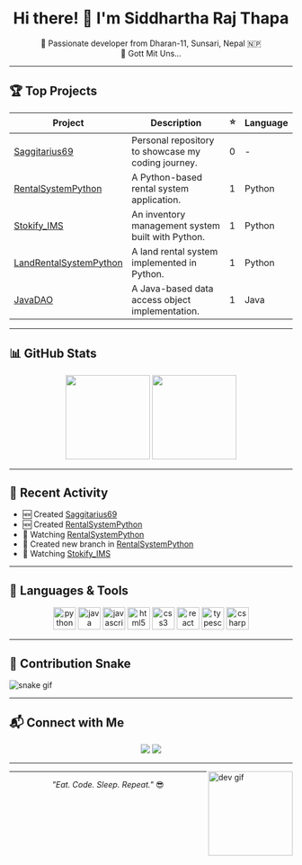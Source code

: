 <h1 align="center">Hi there! 👋 I'm Siddhartha Raj Thapa</h1>

<p align="center">
  🚀 Passionate developer from Dharan-11, Sunsari, Nepal 🇳🇵 <br/>
  🧠 Gott Mit Uns...
</p>

---

## 🏆 Top Projects

| Project | Description | ⭐ | Language |
|--------|-------------|----|----------|
| [Saggitarius69](https://github.com/Saggitarius69/Saggitarius69) | Personal repository to showcase my coding journey. | 0 | - |
| [RentalSystemPython](https://github.com/Saggitarius69/RentalSystemPython) | A Python-based rental system application. | 1 | Python |
| [Stokify_IMS](https://github.com/Saggitarius69/Stokify_IMS) | An inventory management system built with Python. | 1 | Python |
| [LandRentalSystemPython](https://github.com/Saggitarius69/LandRentalSystemPython) | A land rental system implemented in Python. | 1 | Python |
| [JavaDAO](https://github.com/Saggitarius69/JavaDAO) | A Java-based data access object implementation. | 1 | Java |

---

## 📊 GitHub Stats

<p align="center">
  <img src="https://github-readme-stats.vercel.app/api?username=Saggitarius69&show_icons=true&theme=radical&include_all_commits=true&count_private=true" height="150" />
  <img src="https://github-readme-stats.vercel.app/api/top-langs/?username=Saggitarius69&layout=compact&theme=radical&langs_count=6" height="150" />
</p>

---

## 📌 Recent Activity

- 🆕 Created [Saggitarius69](https://github.com/Saggitarius69/Saggitarius69)
- 🆕 Created [RentalSystemPython](https://github.com/Saggitarius69/RentalSystemPython)
- 👀 Watching [RentalSystemPython](https://github.com/Saggitarius69/RentalSystemPython)
- 🌱 Created new branch in [RentalSystemPython](https://github.com/Saggitarius69/RentalSystemPython)
- 👀 Watching [Stokify_IMS](https://github.com/Saggitarius69/Stokify_IMS)

---

## 🧠 Languages & Tools

<div align="center">
  <img src="https://cdn.jsdelivr.net/gh/devicons/devicon/icons/python/python-original.svg" height="40" alt="python" />
  <img src="https://cdn.jsdelivr.net/gh/devicons/devicon/icons/java/java-original.svg" height="40" alt="java" />
  <img src="https://cdn.jsdelivr.net/gh/devicons/devicon/icons/javascript/javascript-original.svg" height="40" alt="javascript" />
  <img src="https://cdn.jsdelivr.net/gh/devicons/devicon/icons/html5/html5-original.svg" height="40" alt="html5" />
  <img src="https://cdn.jsdelivr.net/gh/devicons/devicon/icons/css3/css3-original.svg" height="40" alt="css3" />
  <img src="https://cdn.jsdelivr.net/gh/devicons/devicon/icons/react/react-original.svg" height="40" alt="react" />
  <img src="https://cdn.jsdelivr.net/gh/devicons/devicon/icons/typescript/typescript-original.svg" height="40" alt="typescript" />
  <img src="https://cdn.jsdelivr.net/gh/devicons/devicon/icons/csharp/csharp-original.svg" height="40" alt="csharp" />
</div>

---

## 🐍 Contribution Snake

![snake gif](https://raw.githubusercontent.com/Saggitarius69/Saggitarius69/output/github-contribution-grid-snake.svg)

---

## 📬 Connect with Me

<p align="center">
  <a href="mailto:siddhartharajthapa@gmail.com"><img src="https://img.shields.io/badge/Email-D14836?style=for-the-badge&logo=gmail&logoColor=white"/></a>
  <a href="https://github.com/Saggitarius69"><img src="https://img.shields.io/badge/GitHub-100000?style=for-the-badge&logo=github&logoColor=white"/></a>
</p>

---

<img align="right" height="150" src="https://i.imgflip.com/65efzo.gif" alt="dev gif" />

---

<p align="center"><i>"Eat. Code. Sleep. Repeat."</i> 😎</p>
